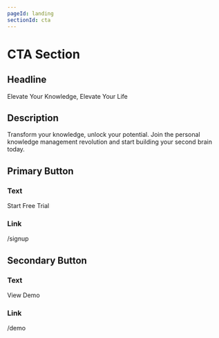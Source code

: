 ```yaml
---
pageId: landing
sectionId: cta
---
```


# CTA Section

## Headline

Elevate Your Knowledge, Elevate Your Life

## Description

Transform your knowledge, unlock your potential. Join the personal knowledge management revolution and start building your second brain today.

## Primary Button

### Text

Start Free Trial

### Link

/signup

## Secondary Button

### Text

View Demo

### Link

/demo
